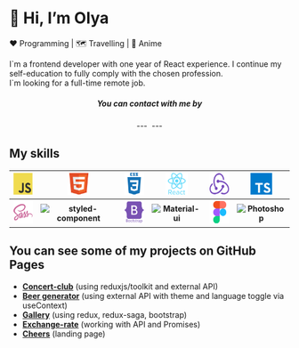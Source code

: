 # 👋 Hi, I’m Olya

:heart: Programming | :world_map: Travelling | :dragon: Anime 

<div>I`m a frontend developer with one year of React experience. I continue my self-education to fully comply with the chosen profession.</div>
<div>I`m looking for a full-time remote job.</div>

<div align="center">
  <h5>You can contact with me by </h5>
<a href="https://www.linkedin.com/in/olga-sitnikova-a331a3230/" target="_blank"><img align="center" src="https://www.svgrepo.com/show/37273/linkedin.svg" alt="" height="40" /></a> --- 
<a href="mailto:sitnikova.olga.v@outlook.com" target="_blank" ><img align="center" src="https://www.svgrepo.com/show/258730/email-mail.svg" alt="" height="40" /></a> --- 
<a href="https://t.me/olga_sitnikova" target="_blank"><img align="center" src="https://cdn.worldvectorlogo.com/logos/telegram-1.svg" alt="" height="40" /></a>
</div>
  
  
## My skills
<div align="center">
<table>
  <tr>
    <th><img src="https://github.com/devicons/devicon/blob/master/icons/javascript/javascript-original.svg" title="JavaScript" alt="JavaScript" width="40" height="40"/></th>
    <th><img src="https://github.com/devicons/devicon/blob/master/icons/html5/html5-original.svg" title="HTML5" alt="HTML" width="40" height="40"/></th>
    <th><img src="https://github.com/devicons/devicon/blob/master/icons/css3/css3-plain-wordmark.svg"  title="CSS3" alt="CSS" width="40" height="40"/></th>
    <th><img src="https://github.com/devicons/devicon/blob/master/icons/react/react-original-wordmark.svg" title="React" alt="React" width="40" height="40"/></th>
    <th><img src="https://github.com/devicons/devicon/blob/master/icons/redux/redux-original.svg" title="Redux" alt="Redux" width="40" height="40"/></th>
    <th><img src="https://github.com/devicons/devicon/blob/master/icons/typescript/typescript-original.svg" title="TypeScript " alt="TypeScript" width="40" height="40"/></th>
  </tr>
  <tr>
    <th><img src="https://raw.githubusercontent.com/devicons/devicon/master/icons/sass/sass-original.svg" title="SASS" alt="SASS" width="40" height="40"/></th>
    <th><img src="https://alley.co/wp-content/uploads/2021/01/atom.png" title="styled-component" alt="styled-component" width="40" height="40"/></th>
    <th><img src="https://raw.githubusercontent.com/devicons/devicon/master/icons/bootstrap/bootstrap-plain-wordmark.svg" title="Bootstrap" alt="Bootstrap" width="40" height="40"/></th>
    <th><img src="https://v4.material-ui.com/static/logo.png" title="Material-ui" alt="Material-ui" width="40" height="40"/></th>
    <th><img src="https://raw.githubusercontent.com/devicons/devicon/master/icons/figma/figma-original.svg" title="Figma" alt="Figma" width="40" height="40"/></th>
    <th><img src="https://upload.wikimedia.org/wikipedia/commons/thumb/a/af/Adobe_Photoshop_CC_icon.svg/512px-Adobe_Photoshop_CC_icon.svg.png" title="Photoshop " alt="Photoshop" width="40" height="40"/></th>
  </tr>
</table>
</div>

## You can see some of my projects on GitHub Pages

- <a href="https://olyathecute.github.io/Concert-club/" target="_blank">**Concert-club**</a> (using reduxjs/toolkit and external API)
- <a href="https://olyathecute.github.io/Beer-generator/" target="_blank">**Beer generator**</a> (using external API with theme and language toggle via useContext)
- <a href="https://olyathecute.github.io/Gallery/" target="_blank">**Gallery**</a> (using redux, redux-saga, bootstrap)
- <a href="https://olyathecute.github.io/Exchange-rate/" target="_blank">**Exchange-rate**</a> (working with API and Promises)
- <a href="https://olyathecute.github.io/Cheers/" target="_blank">**Cheers**</a> (landing page)





